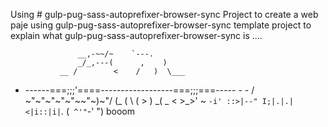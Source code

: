 Using # gulp-pug-sass-autoprefixer-browser-sync
Project to create a web paje using gulp-pug-sass-autoprefixer-browser-sync template project to explain what gulp-pug-sass-autoprefixer-browser-sync is .... 

                   __,-~~/~    `---.
                   _/_,---(      ,    )
               __ /        <    /   )  \___
- ------===;;;'====------------------===;;;===----- -  -
                  \/  ~"~"~"~"~"~\~"~)~"/
                  (_ (   \  (     >    \)
                   \_( _ <         >_>'
                      ~ `-i' ::>|--"
                          I;|.|.|
                         <|i::|i|`.
                        (` ^'"`-' ")
booom
